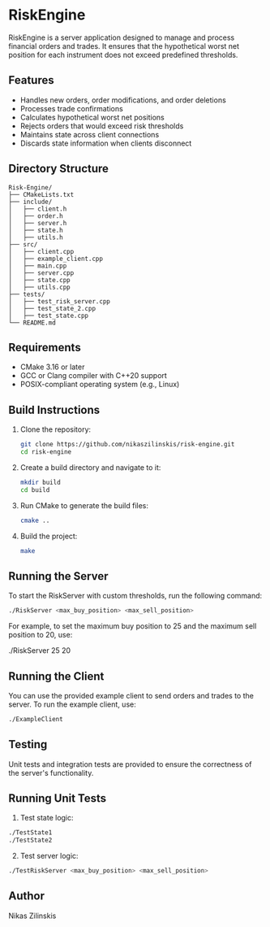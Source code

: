 # RiskEngine

RiskEngine is a server application designed to manage and process financial orders and trades. It ensures that the hypothetical worst net position for each instrument does not exceed predefined thresholds.

## Features

- Handles new orders, order modifications, and order deletions
- Processes trade confirmations
- Calculates hypothetical worst net positions
- Rejects orders that would exceed risk thresholds
- Maintains state across client connections
- Discards state information when clients disconnect

## Directory Structure

```plaintext
Risk-Engine/
├── CMakeLists.txt
├── include/
│   ├── client.h
│   ├── order.h
│   ├── server.h
│   ├── state.h
│   ├── utils.h
├── src/
│   ├── client.cpp
│   ├── example_client.cpp
│   ├── main.cpp
│   ├── server.cpp
│   ├── state.cpp
│   ├── utils.cpp
├── tests/
│   ├── test_risk_server.cpp
│   ├── test_state_2.cpp
│   ├── test_state.cpp
└── README.md
```

## Requirements

- CMake 3.16 or later
- GCC or Clang compiler with C++20 support
- POSIX-compliant operating system (e.g., Linux)

## Build Instructions

1. Clone the repository:

    ```sh
    git clone https://github.com/nikaszilinskis/risk-engine.git
    cd risk-engine
    ```

2. Create a build directory and navigate to it:

    ```sh
    mkdir build
    cd build
    ```

3. Run CMake to generate the build files:

    ```sh
    cmake ..
    ```

4. Build the project:

    ```sh
    make
    ```

## Running the Server

To start the RiskServer with custom thresholds, run the following command:

```sh
./RiskServer <max_buy_position> <max_sell_position>
```

For example, to set the maximum buy position to 25 and the maximum sell position to 20, use:

./RiskServer 25 20

## Running the Client

You can use the provided example client to send orders and trades to the server. To run the example client, use:

```sh
./ExampleClient
```

## Testing

Unit tests and integration tests are provided to ensure the correctness of the server's functionality.

## Running Unit Tests

1. Test state logic:

```sh
./TestState1
./TestState2
```

2. Test server logic:

```sh
./TestRiskServer <max_buy_position> <max_sell_position>
```

## Author
Nikas Zilinskis
